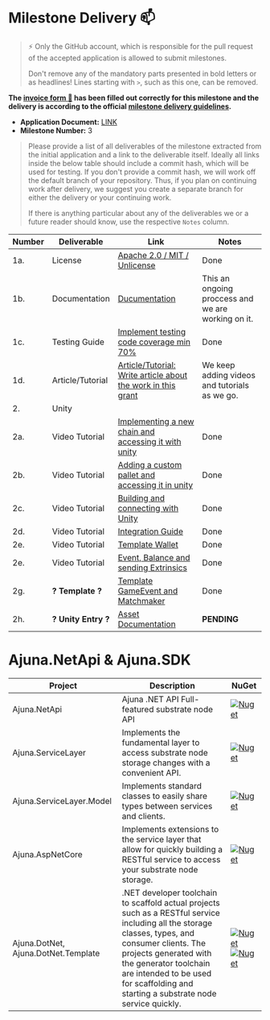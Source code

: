 # Milestone Delivery :mailbox:

> ⚡ Only the GitHub account, which is responsible for the pull request of the accepted application is allowed to submit milestones. 
> 
> Don't remove any of the mandatory parts presented in bold letters or as headlines! Lines starting with `>`, such as this one, can be removed.

**The [invoice form :pencil:](https://docs.google.com/forms/d/e/1FAIpQLSfmNYaoCgrxyhzgoKQ0ynQvnNRoTmgApz9NrMp-hd8mhIiO0A/viewform) has been filled out correctly for this milestone and the delivery is according to the official [milestone delivery guidelines](https://github.com/w3f/Grants-Program/blob/master/docs/milestone-deliverables-guidelines.md).**  

* **Application Document:**  [LINK](https://github.com/w3f/Grants-Program/blob/master/applications/ajuna_network_follow_up.md) 
* **Milestone Number:** 3

> Please provide a list of all deliverables of the milestone extracted from the initial application and a link to the deliverable itself. Ideally all links inside the below table should include a commit hash, which will be used for testing. If you don't provide a commit hash, we will work off the default branch of your repository. Thus, if you plan on continuing work after delivery, we suggest you create a separate branch for either the delivery or your continuing work. 
> 
> If there is anything particular about any of the deliverables we or a future reader should know, use the respective `Notes` column.

| Number | Deliverable         | Link                                                                                                                           | Notes                                                                   |
|--------|---------------------|--------------------------------------------------------------------------------------------------------------------------------|-------------------------------------------------------------------------|
| 1a.    | License             | [Apache 2.0 / MIT / Unlicense](https://github.com/ajuna-network/Open-Grants-Program/issues/43)                                 | Done                                                                    |
| 1b.    | Documentation       | [Ducumentation](https://github.com/ajuna-network/Open-Grants-Program/issues/44)                                                | This an ongoing proccess and we are working on it. |
| 1c.    | Testing Guide       | [Implement testing code coverage min 70%](https://github.com/ajuna-network/Open-Grants-Program/issues/45)                      | Done                                                            |
| 1d.    | Article/Tutorial    | [Article/Tutorial: Write article about the work in this grant](https://github.com/ajuna-network/Open-Grants-Program/issues/46) | We keep adding videos and tutorials as we go.                           |
| 2.     | Unity               |
| 2a.    | Video Tutorial      | [Implementing a new chain and accessing it with unity](https://github.com/ajuna-network/Open-Grants-Program/issues/52)         | Done                                                                    
| 2b.    | Video Tutorial      | [Adding a custom pallet and accessing it in unity](https://github.com/ajuna-network/Open-Grants-Program/issues/53)             | Done                                                                    |
| 2c.    | Video Tutorial      | [Building and connecting with Unity](https://github.com/ajuna-network/Open-Grants-Program/issues/50)                           | Done                                                                    |
| 2d.    | Video Tutorial      | [Integration Guide](https://github.com/ajuna-network/Open-Grants-Program/issues/54)                                            | Done
| 2e.    | Video Tutorial      | [Template Wallet](https://github.com/ajuna-network/Open-Grants-Program/issues/47)                                              | Done
| 2e.    | Video Tutorial      | [Event, Balance and sending Extrinsics](https://github.com/ajuna-network/Open-Grants-Program/issues/49)                        | Done
| 2g.    | **? Template ?**    | [Template GameEvent and Matchmaker](https://github.com/ajuna-network/Open-Grants-Program/issues/48)                            | Done
| 2h.    | **? Unity Entry ?** | [Asset Documentation](https://github.com/ajuna-network/Open-Grants-Program/issues/51)                                          | **PENDING**


# Ajuna.NetApi & Ajuna.SDK
| Project | Description                                                                                                                                                                                                                                                                               | NuGet 
|---|-------------------------------------------------------------------------------------------------------------------------------------------------------------------------------------------------------------------------------------------------------------------------------------------|---|
| Ajuna.NetApi | Ajuna .NET API Full-featured substrate node API                                                                                                                                                                                          | [![Nuget](https://img.shields.io/nuget/v/Ajuna.NetApi)](https://www.nuget.org/packages/Ajuna.NetApi/) |
| Ajuna.ServiceLayer | Implements the fundamental layer to access substrate node storage changes with a convenient API.                                                                                                                                                                                          | [![Nuget](https://img.shields.io/nuget/v/Ajuna.ServiceLayer)](https://www.nuget.org/packages/Ajuna.ServiceLayer/) |
| Ajuna.ServiceLayer.Model | Implements standard classes to easily share types between services and clients.                                                                                                                                                                                                           | [![Nuget](https://img.shields.io/nuget/v/Ajuna.ServiceLayer.Model)](https://www.nuget.org/packages/Ajuna.ServiceLayer.Model/) |
| Ajuna.AspNetCore | Implements extensions to the service layer that allow for quickly building a RESTful service to access your substrate node storage.                                                                                                                                                       | [![Nuget](https://img.shields.io/nuget/v/Ajuna.AspNetCore)](https://www.nuget.org/packages/Ajuna.AspNetCore/) |
| Ajuna.DotNet, Ajuna.DotNet.Template | .NET developer toolchain to scaffold actual projects such as a RESTful service including all the storage classes, types, and consumer clients. The projects generated with the generator toolchain are intended to be used for scaffolding and starting a substrate node service quickly. | [![Nuget](https://img.shields.io/nuget/v/Ajuna.DotNet)](https://www.nuget.org/packages/Ajuna.DotNet/) [![Nuget](https://img.shields.io/nuget/v/Ajuna.DotNet.Template)](https://www.nuget.org/packages/Ajuna.DotNet.Template/)|

